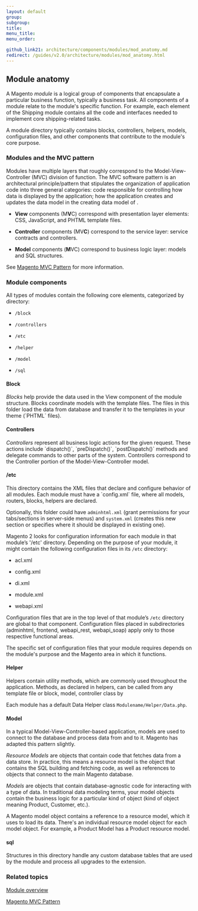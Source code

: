 ```yaml
---
layout: default
group: 
subgroup: 
title: 
menu_title: 
menu_order: 

github_link21: architecture/components/modules/mod_anatomy.md
redirect: /guides/v2.0/architecture/modules/mod_anatomy.html
---
```


<h2 id="arch-modules-anatomy">Module anatomy</h2>

A Magento <i>module</i> is a logical group of components that encapsulate  a particular business function, typically a business task. All components of a module relate to the module's specific function. For example, each element of the Shipping module contains all the code and interfaces needed to implement core shipping-related tasks. 


A module directory typically contains blocks, controllers, helpers, models, configuration files, and other components that contribute to the module's core purpose. 
 

<h3>Modules and the MVC pattern</h3>
Modules have multiple layers that roughly correspond to the Model-View-Controller (MVC) division of function. The MVC software pattern is an architectural principle/pattern that stipulates the organization of application code into three general categories: code responsible for controlling how data is displayed by the application; how the application creates and updates the data model in the creating data model of .  

* **View** components (M**V**C) correspond with presentation layer elements: CSS, JavaScript, and PHTML template files.

* **Controller** components (MV**C**) correspond to the service layer: service contracts and controllers.

* **Model** components (**M**VC) correspond to business logic layer: models and SQL structures. 

See <a href="{{ site.gdeurl21 }}architecture/archi_perspectives/Magento_MVC.html">Magento MVC Pattern</a> for more information. 


<h3>Module components</h3>

All types of modules contain the following core elements, categorized by directory:

 
* `/block`

* `/controllers`

* `/etc`

* `/helper`

* `/model`

* `/sql`



<h4>Block</h4>
<i>Blocks</i> help provide the data used in the View component of the module structure. Blocks coordinate models with the template files. The files in this folder load the data from database and transfer it to the templates in your theme (`PHTML` files).

<h4>Controllers</h4>
<i>Controllers</i> represent all business logic actions for the given request. These actions include `dispatch()`, `preDispatch()`, `postDispatch()` methods and delegate commands to other parts of the system. Controllers correspond to the Controller portion of the Model-View-Controller model. 

<h4>/etc</h4>
This directory contains the XML files that declare and configure behavior of all modules. Each module must have a `config.xml` file, where  all models, routers, blocks, helpers are declared.

Optionally, this folder could have `adminhtml.xml` (grant permissions for your tabs/sections in server-side menus) and `system.xml` (creates this new section or specifies where it should be displayed in existing one).

Magento 2 looks for configuration information for each module in that module’s '/etc' directory. Depending on the purpose of your module, it might contain the following configuration files in its `/etc` directory:

* acl.xml

* config.xml

* di.xml

* module.xml

* webapi.xml

Configuration files that are in the top level of that module’s `/etc` directory are global to that component.
Configuration files placed in subdirectories (adminhtml, frontend, webapi_rest, webapi_soap) apply only to those respective functional areas.

The specific set of configuration files that your module requires depends on the module's purpose and the Magento area in which it functions. 

<h4>Helper</h4>
Helpers contain utility methods, which are commonly used throughout the application. Methods, as declared in helpers, can be called from any template file or block, model, controller class by

Each module has a default Data Helper class `Modulename/Helper/Data.php`.

<h4>Model</h4>
In a typical Model-View-Controller-based application, models are used to connect to the database and process  data from and to it. Magento has adapted this pattern slightly.


<i>Resource Models</i> are objects that contain code that fetches data from a data store. In practice, this means a resource model is the object that contains the SQL building and fetching code, as well as references to objects that connect to the main Magento database.

<i>Models</i> are objects that contain database-agnostic code for interacting with a type of data. In traditional data modeling terms, your model objects contain the business logic for a particular kind of object (kind of object meaning Product, Customer, etc.).

A Magento model object contains a reference to a resource model, which it uses to load its data. There's an individual resource model object for each model object. For example, a Product Model has a Product resource model.

<h4>sql</h4>
Structures in this directory handle any custom database tables that are used by the module and process all upgrades to the extension.


<h3 id="arch-modules-related">Related topics</h3>

<a href="{{ site.gdeurl21 }}architecture/archi_perspectives/components/modules/mod_intro.html">Module overview</a>


<a href="{{ site.gdeurl21 }}architecture/archi_perspectives/components/Magento_MVC.html">Magento MVC Pattern</a>


